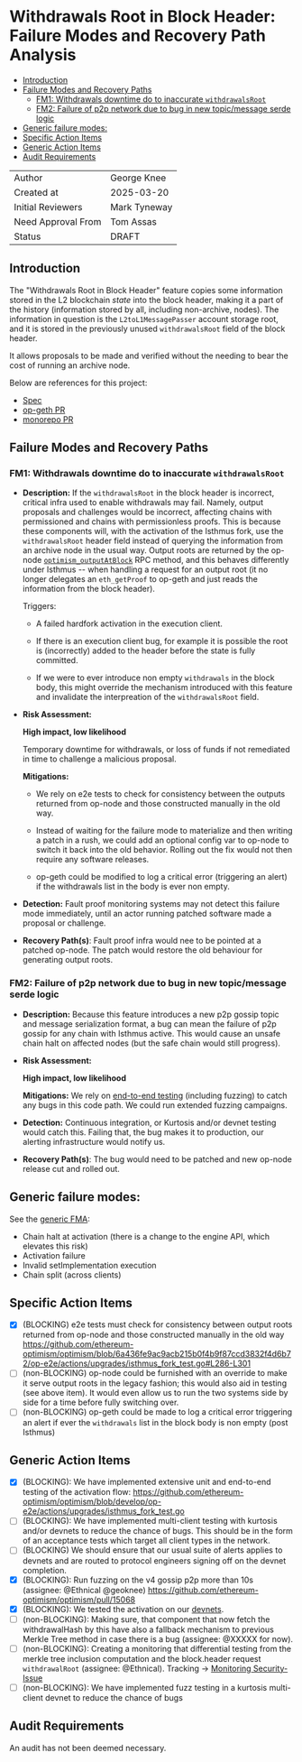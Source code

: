 # Withdrawals Root in Block Header: Failure Modes and Recovery Path Analysis

<!-- START doctoc generated TOC please keep comment here to allow auto update -->
<!-- DON'T EDIT THIS SECTION, INSTEAD RE-RUN doctoc TO UPDATE -->

- [Introduction](#introduction)
- [Failure Modes and Recovery Paths](#failure-modes-and-recovery-paths)
  - [FM1: Withdrawals downtime do to inaccurate `withdrawalsRoot`](#fm1-withdrawals-downtime-do-to-inaccurate-withdrawalsroot)
  - [FM2: Failure of p2p network due to bug in new topic/message serde logic](#fm2-failure-of-p2p-network-due-to-bug-in-new-topicmessage-serde-logic)
- [Generic failure modes:](#generic-failure-modes)
- [Specific Action Items](#specific-action-items)
- [Generic Action Items](#generic-action-items)
- [Audit Requirements](#audit-requirements)

<!-- END doctoc generated TOC please keep comment here to allow auto update -->

|                    |              |
| ------------------ | ------------ |
| Author             | George Knee  |
| Created at         | 2025-03-20   |
| Initial Reviewers  | Mark Tyneway |
| Need Approval From | Tom Assas    |
| Status             | DRAFT        |

## Introduction

The "Withdrawals Root in Block Header" feature copies some information stored in the L2 blockchain _state_ into the block header, making it a part of the history (information stored by all, including non-archive, nodes). The information in question is the `L2toL1MessagePasser` account storage root, and it is stored in the previously unused `withdrawalsRoot` field of the block header.

It allows proposals to be made and verified without the needing to bear the cost of running an archive node.

Below are references for this project:

- [Spec](https://specs.optimism.io/protocol/isthmus/exec-engine.html#l2tol1messagepasser-storage-root-in-header)
- [op-geth PR](https://github.com/ethereum-optimism/op-geth/pull/451)
- [monorepo PR](https://github.com/ethereum-optimism/optimism/pull/13962)

## Failure Modes and Recovery Paths

### FM1: Withdrawals downtime do to inaccurate `withdrawalsRoot`

- **Description:**
  If the `withdrawalsRoot` in the block header is incorrect, critical infra used to enable withdrawals may fail. Namely, output proposals and challenges would be incorrect, affecting chains with permissioned and chains with permissionless proofs. This is because these components will, with the activation of the Isthmus fork, use the `withdrawalsRoot` header field instead of querying the information from an archive node in the usual way. Output roots are returned by the op-node [`optimism_outputAtBlock`](https://docs.optimism.io/operators/node-operators/json-rpc#optimism_outputatblock) RPC method, and this behaves differently under Isthmus -- when handling a request for an output root (it no longer delegates an `eth_getProof` to op-geth and just reads the information from the block header).

  Triggers:

  - A failed hardfork activation in the execution client.

  - If there is an execution client bug, for example it is possible the root is (incorrectly) added to the header before the state is fully committed.

  - If we were to ever introduce non empty `withdrawals` in the block body, this might override the mechanism introduced with this feature and invalidate the interpreation of the `withdrawalsRoot` field.

- **Risk Assessment:**

  **High impact, low likelihood**

  Temporary downtime for withdrawals, or loss of funds if not remediated in time to challenge a malicious proposal.

  **Mitigations:**

  - We rely on e2e tests to check for consistency between the outputs returned from op-node and those constructed manually in the old way.

  - Instead of waiting for the failure mode to materialize and then writing a patch in a rush, we could add an optional config var to op-node to switch it back into the old behavior. Rolling out the fix would not then require any software releases.

  - op-geth could be modified to log a critical error (triggering an alert) if the withdrawals list in the body is ever non empty.

- **Detection:**
  Fault proof monitoring systems may not detect this failure mode immediately, until an actor running patched software made a proposal or challenge.

- **Recovery Path(s)**:
  Fault proof infra would nee to be pointed at a patched op-node. The patch would restore the old behaviour for generating output roots.

### FM2: Failure of p2p network due to bug in new topic/message serde logic

- **Description:**
  Because this feature introduces a new p2p gossip topic and message serialization format, a bug can mean the failure of p2p gossip for any chain with Isthmus active. This would cause an unsafe chain halt on affected nodes (but the safe chain would still progress).

- **Risk Assessment:**

  **High impact, low likelihood**

  **Mitigations:**
  We rely on [end-to-end testing](https://github.com/ethereum-optimism/optimism/blob/9249efc6343208f69283290fc9c5c8f6e7b243f8/op-service/eth/ssz_test.go#L251) (including fuzzing) to catch any bugs in this code path. We could run extended fuzzing campaigns.

- **Detection:**
  Continuous integration, or Kurtosis and/or devnet testing would catch this. Failing that, the bug makes it to production, our alerting infrastructure would notify us.

- **Recovery Path(s)**:
  The bug would need to be patched and new op-node release cut and rolled out.

## Generic failure modes:

See the [generic FMA](./fma-generic-hardfork.md):

- Chain halt at activation (there is a change to the engine API, which elevates this risk)
- Activation failure
- Invalid setImplementation execution
- Chain split (across clients)

## Specific Action Items

- [x] (BLOCKING) e2e tests must check for consistency between output roots returned from op-node and those constructed manually in the old way https://github.com/ethereum-optimism/optimism/blob/6a436fe9ac9acb215b0f4b9f87ccd3832f4d6b72/op-e2e/actions/upgrades/isthmus_fork_test.go#L286-L301
- [ ] (non-BLOCKING) op-node could be furnished with an override to make it serve output roots in the legacy fashion; this would also aid in testing (see above item). It would even allow us to run the two systems side by side for a time before fully switching over.
- [ ] (non-BLOCKING) op-geth could be made to log a critical error triggering an alert if ever the `withdrawals` list in the block body is non empty (post Isthmus)

## Generic Action Items

- [x] (BLOCKING): We have implemented extensive unit and end-to-end testing of the activation flow: https://github.com/ethereum-optimism/optimism/blob/develop/op-e2e/actions/upgrades/isthmus_fork_test.go
- [ ] (BLOCKING): We have implemented multi-client testing with kurtosis and/or devnets to reduce the chance of bugs. This should be in the form of an acceptance tests which target all client types in the network.
- [ ] (BLOCKING) We should ensure that our usual suite of alerts applies to devnets and are routed to protocol engineers signing off on the devnet completion.
- [x] (BLOCKING): Run fuzzing on the v4 gossip p2p more than 10s (assignee: @Ethnical @geoknee) https://github.com/ethereum-optimism/optimism/pull/15068
- [x] (BLOCKING): We tested the activation on our [devnets](https://devnets.optimism.io/interop-rc-alpha.html).
- [ ] (non-BLOCKING): Making sure, that component that now fetch the withdrawalHash by this have also a fallback mechanism to previous Merkle Tree method in case there is a bug (assignee: @XXXXX for now).
- [ ] (non-BLOCKING): Creating a monitoring that differential testing from the merkle tree inclusion computation and the block.header request `withdrawalRoot` (assignee: @Ethnical). Tracking -> [Monitoring Security-Issue](https://github.com/ethereum-optimism/security-pod/issues/252)
- [ ] (non-BLOCKING): We have implemented fuzz testing in a kurtosis multi-client devnet to reduce the chance of bugs

## Audit Requirements

An audit has not been deemed necessary.
